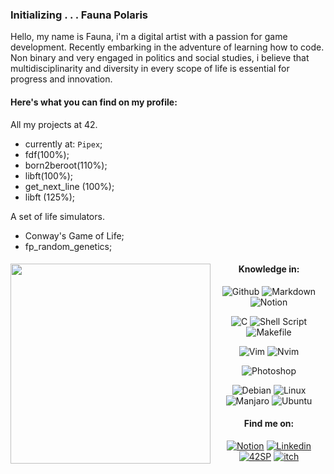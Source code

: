 
 

### Initializing . . . Fauna Polaris

Hello, my name is Fauna, i'm a digital artist with a passion for game development. Recently embarking in the adventure of learning how to code.  
Non binary and very engaged in politics and social studies, i believe that multidisciplinarity and diversity in every scope of life is essential for progress and innovation. 

#### Here's what you can find on my profile: 

All my projects at 42.  
- currently at: `Pipex`;
- fdf(100%);  
- born2beroot(110%);
- libft(100%);  
- get_next_line (100%);  
- libft (125%);  
  
A set of life simulators.  
- Conway's Game of Life;  
- fp_random_genetics;  

<div align="center">

  <img src="https://github.com/FaunaPolaris/FaunaPolaris/assets/62262523/0ae2fb3b-fb30-4e42-bf8c-86f71b92e4a0" min-width="320px" max-width="320px" width="320px" align="left">  
  
#### Knowledge in:  

  
![Github](https://img.shields.io/badge/Github-e1c984?&logo=Github&logoColor=812454)
![Markdown](https://img.shields.io/badge/Markdown-e1c984?&logo=markdown&logoColor=812454)
![Notion](https://img.shields.io/badge/Notion-e1c984?&logo=notion&logoColor=812454)

![C](https://img.shields.io/badge/C-e1c984?&logo=c&logoColor=812454)
![Shell Script](https://img.shields.io/badge/Shell_Script-e1c984?&logo=gnu-bash&logoColor=812454)
![Makefile](https://img.shields.io/badge/Makefile-e1c984?&logo=monzo&logoColor=812454)

![Vim](https://img.shields.io/badge/-Vim-e1c984?&logo=VIM&logoColor=812454)
![Nvim](https://img.shields.io/badge/-Nvim-e1c984?&logo=Neovim&logoColor=812454)

![Photoshop](https://img.shields.io/badge/Photoshop-e1c984?&logo=adobephotoshop&logoColor=812454)

![Debian](https://img.shields.io/badge/Debian-e1c984?logo=debian&logoColor=812454)
![Linux](https://img.shields.io/badge/Linux-e1c984?&logo=linux&logoColor=812454)
![Manjaro](https://img.shields.io/badge/manjaro-e1c984?logo=manjaro&logoColor=812454)
![Ubuntu](https://img.shields.io/badge/Ubuntu-e1c984?logo=ubuntu&logoColor=812454)

</div>

<div align="center">
  
#### Find me on:  
[![Notion](https://img.shields.io/badge/42_Projects-black?logo=notion&logoColor=812454)](https://www.notion.so/metapolarium/b620c7e085574db39b4430779c72c063?v=b041e2697ead4c79b4aba3bc68f90da9)
[![Linkedin](https://img.shields.io/badge/Fauna_Polaris-black?logo=linkedin&logoColor=812454)](https://www.linkedin.com/in/fauna-polaris-pinheiro-5238b1278/)
[![42SP](https://img.shields.io/badge/fpolaris-black?&logo=42&logoColor=812454)](https://profile.intra.42.fr/users/fpolaris)
[![itch](https://img.shields.io/badge/Itch.io-black?logo=itchdotio&logoColor=812454)](https://metapolarium.itch.io/)
 
 </div>
